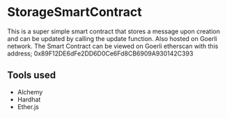 # StorageSmartContract

This is a super simple smart contract that stores a message upon creation and can be updated by calling the update function.
Also hosted on Goerli network.
The Smart Contract can be viewed on Goerli etherscan with this address; 0x89F12DE6dFe2DD6D0Ce6Fd8CB6909A930142C393

## Tools used
- Alchemy
- Hardhat
- Ether.js
